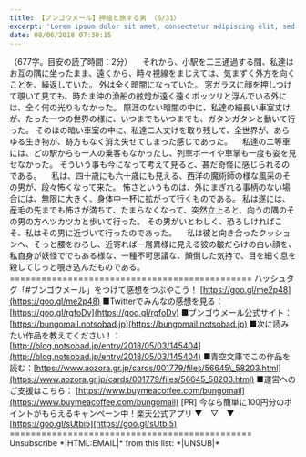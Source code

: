 ```yaml
---
title: 【ブンゴウメール】押絵と旅する男 （6/31）
excerpt: 'Lorem ipsum dolor sit amet, consectetur adipiscing elit, sed do eiusmod tempor incididunt ut labore et dolore magna aliqua. Praesent elementum facilisis leo vel fringilla est ullamcorper eget. At imperdiet dui accumsan sit amet nulla facilisi morbi tempus.'
date: 08/06/2018 07:30:15
---
```


（677字。目安の読了時間：2分） 　それから、小駅を二三通過する間、私達はお互の隅に坐ったまま、遠くから、時々視線をまじえては、気まずく外方を向くことを、繰返していた。 外は全く暗闇になっていた。 窓ガラスに顔を押しつけて覗いて見ても、時たま沖の漁船の舷燈が遠く遠くポッツリと浮んでいる外には、全く何の光りもなかった。 際涯のない暗闇の中に、私達の細長い車室丈けが、たった一つの世界の様に、いつまでもいつまでも、ガタンガタンと動いて行った。 そのほの暗い車室の中に、私達二人丈けを取り残して、全世界が、あらゆる生き物が、跡方もなく消え失せてしまった感じであった。 　私達の二等車には、どの駅からも一人の乗客もなかったし、列車ボーイや車掌も一度も姿を見せなかった。 そういう事も今になって考えて見ると、甚だ奇怪に感じられるのである。 　私は、四十歳にも六十歳にも見える、西洋の魔術師の様な風采のその男が、段々怖くなって来た。 怖さというものは、外にまぎれる事柄のない場合には、無限に大きく、身体中一杯に拡がって行くものである。 私は遂には、産毛の先までも怖さが満ちて、たまらなくなって、突然立上ると、向うの隅のその男の方へツカツカと歩いて行った。 その男がいとわしく、恐ろしければこそ、私はその男に近づいて行ったのであった。 　私は彼と向き合ったクッションへ、そっと腰をおろし、近寄れば一層異様に見える彼の皺だらけの白い顔を、私自身が妖怪ででもある様な、一種不可思議な、顛倒した気持で、目を細く息を殺してじっと覗き込んだものである。 ============================================== ハッシュタグ「#ブンゴウメール」をつけて感想をつぶやこう！ [https://goo.gl/me2p48](https://goo.gl/me2p48) ■Twitterでみんなの感想を見る：[https://goo.gl/rgfoDv](https://goo.gl/rgfoDv) ■ブンゴウメール公式サイト：[https://bungomail.notsobad.jp](https://bungomail.notsobad.jp) ■次に読みたい作品を教えてください！：[http://blog.notsobad.jp/entry/2018/05/03/145404](http://blog.notsobad.jp/entry/2018/05/03/145404) ■青空文庫でこの作品を読む：[https://www.aozora.gr.jp/cards/001779/files/56645\_58203.html](https://www.aozora.gr.jp/cards/001779/files/56645_58203.html) ■運営へのご支援はこちら： [https://www.buymeacoffee.com/bungomail](https://www.buymeacoffee.com/bungomail) \[PR\] 今なら簡単に100円分のポイントがもらえるキャンペーン中！楽天公式アプリ ▼　▽　▼ [https://goo.gl/sUtbi5](https://goo.gl/sUtbi5) ============================================== Unsubscribe \*|HTML:EMAIL|\* from this list: \*|UNSUB|\*